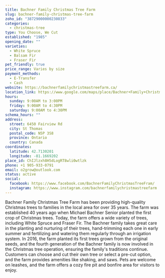 ```yaml
---
title: Bachner Family Christmas Tree Farm
slug: bachner-family-christmas-tree-farm
zoho_id: "38729000000230833"
categories:
  - christmas-tree
type: You Choose, We Cut
established: "1985"
opening_date: ""
varieties:
  - White Spruce
  - Balsam Fir
  - Fraser Fir
pet_friendly: true
price_range: Varies by size
payment_methods:
  - E-Transfer
  - Cash
website: https://bachnerfamilychristmastreefarm.ca/
location_link: https://www.google.com/maps/place/Bachner+Family+Christmas+Tree+Farm/@42.7130201,-81.16692019999999,14z/data=!4m8!1m2!2m1!1sBachner+Family+Christmas+Tree+Farm!3m4!1s0x882e5d7ef0613c97:0x39972d4c8b25cc4f!8m2!3d42.7130201!4d-81.16692019999999
hours:
  sunday: 9:00AM to 3:00PM
  friday: 9:00AM to 4:30PM
  saturday: 9:00AM to 4:30PM
schema_hours: ""
address:
  street: 6450 Fairview Rd
  city: St Thomas
  postal_code: N5P 3S8
  province: Ontario
  country: Canada
coordinates:
  latitude: 42.7130201
  longitude: -81.1669202
place_id: ChIJlzxh8H5dLogRT8wli0wtlzk
phone: +1 905-933-0791
email: o2grow@outlook.com
status: active
social:
  facebook: https://www.facebook.com/BachnerFamilyChristmasTreeFram/
  instagram: https://www.instagram.com/bachnerfamilychristmastreefarm
---
```


Bachner Family Christmas Tree Farm has been providing high-quality Christmas trees to families in the local area for over 35 years. The farm was established 40 years ago when Michael Bachner Senior planted the first crop of Christmas trees. Today, the farm offers a wide variety of trees, including White Spruce and Fraser Fir. The Bachner family takes great care in the planting and nurturing of their trees, hand-trimming each one in early summer and fertilizing and watering them regularly through an irrigation system. In 2016, the farm planted its first trees grown from the original seeds, and the fourth generation of the Bachner family is now involved in the Christmas tree operation, ensuring the family's traditions continue. Customers can choose and cut their own tree or select a pre-cut option, and the farm provides amenities like shaking, and saws. Pets are welcome on leashes, and the farm offers a cozy fire pit and bonfire area for visitors to enjoy.
